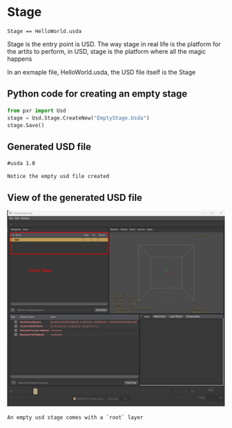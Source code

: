 # Stage
```admonish info 
Stage == HelloWorld.usda
```

Stage is the entry point is USD. The way stage in real life is the platform for the artits to perform, in USD, stage is the platform where all the magic happens

In an exmaple file, HelloWorld.usda, the USD file itself is the Stage

## Python code for creating an empty stage
```python 
from pxr import Usd
stage = Usd.Stage.CreateNew("EmptyStage.Usda")
stage.Save()
```
## Generated USD file
```
#usda 1.0

```

```admonish info 
Notice the empty usd file created
```


## View of the generated USD file
![alt text](empty_stage.png)


```admonish note 
An empty usd stage comes with a `root` layer
```

